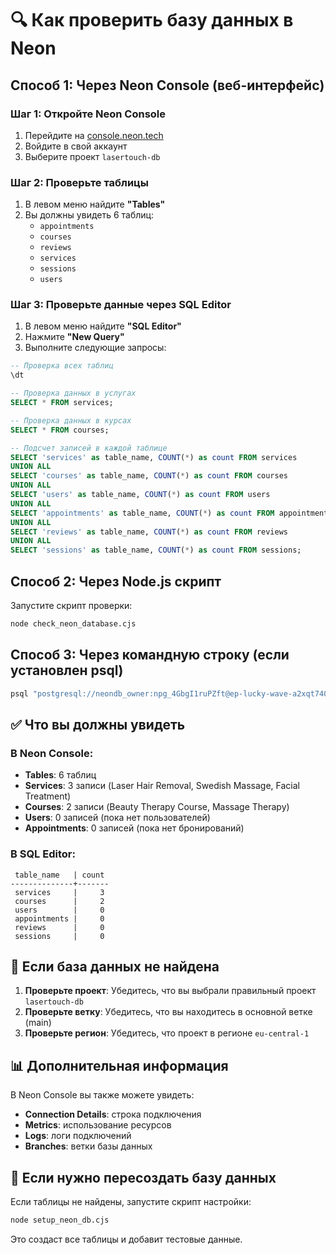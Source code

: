 # 🔍 Как проверить базу данных в Neon

## Способ 1: Через Neon Console (веб-интерфейс)

### Шаг 1: Откройте Neon Console

1. Перейдите на [console.neon.tech](https://console.neon.tech)
2. Войдите в свой аккаунт
3. Выберите проект `lasertouch-db`

### Шаг 2: Проверьте таблицы

1. В левом меню найдите **"Tables"**
2. Вы должны увидеть 6 таблиц:
   - `appointments`
   - `courses`
   - `reviews`
   - `services`
   - `sessions`
   - `users`

### Шаг 3: Проверьте данные через SQL Editor

1. В левом меню найдите **"SQL Editor"**
2. Нажмите **"New Query"**
3. Выполните следующие запросы:

```sql
-- Проверка всех таблиц
\dt

-- Проверка данных в услугах
SELECT * FROM services;

-- Проверка данных в курсах
SELECT * FROM courses;

-- Подсчет записей в каждой таблице
SELECT 'services' as table_name, COUNT(*) as count FROM services
UNION ALL
SELECT 'courses' as table_name, COUNT(*) as count FROM courses
UNION ALL
SELECT 'users' as table_name, COUNT(*) as count FROM users
UNION ALL
SELECT 'appointments' as table_name, COUNT(*) as count FROM appointments
UNION ALL
SELECT 'reviews' as table_name, COUNT(*) as count FROM reviews
UNION ALL
SELECT 'sessions' as table_name, COUNT(*) as count FROM sessions;
```

## Способ 2: Через Node.js скрипт

Запустите скрипт проверки:

```bash
node check_neon_database.cjs
```

## Способ 3: Через командную строку (если установлен psql)

```bash
psql "postgresql://neondb_owner:npg_4GbgI1ruPZft@ep-lucky-wave-a2xqt740-pooler.eu-central-1.aws.neon.tech/neondb?sslmode=require&channel_binding=require" -c "\dt"
```

## ✅ Что вы должны увидеть

### В Neon Console:

- **Tables**: 6 таблиц
- **Services**: 3 записи (Laser Hair Removal, Swedish Massage, Facial Treatment)
- **Courses**: 2 записи (Beauty Therapy Course, Massage Therapy)
- **Users**: 0 записей (пока нет пользователей)
- **Appointments**: 0 записей (пока нет бронирований)

### В SQL Editor:

```
 table_name   | count
--------------+-------
 services     |     3
 courses      |     2
 users        |     0
 appointments |     0
 reviews      |     0
 sessions     |     0
```

## 🎯 Если база данных не найдена

1. **Проверьте проект**: Убедитесь, что вы выбрали правильный проект `lasertouch-db`
2. **Проверьте ветку**: Убедитесь, что вы находитесь в основной ветке (main)
3. **Проверьте регион**: Убедитесь, что проект в регионе `eu-central-1`

## 📊 Дополнительная информация

В Neon Console вы также можете увидеть:

- **Connection Details**: строка подключения
- **Metrics**: использование ресурсов
- **Logs**: логи подключений
- **Branches**: ветки базы данных

## 🔧 Если нужно пересоздать базу данных

Если таблицы не найдены, запустите скрипт настройки:

```bash
node setup_neon_db.cjs
```

Это создаст все таблицы и добавит тестовые данные.
